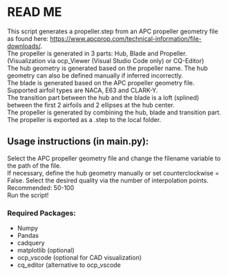 
# READ ME
This script generates a propeller.step from an APC propeller geometry file as found here: 
https://www.apcprop.com/technical-information/file-downloads/.  
The propeller is generated in 3 parts: Hub, Blade and Propeller.
(Visualization via ocp_Viewer (Visual Studio Code only) or CQ-Editor)  
The hub geometry is generated based on the propeller name. The hub geometry can also be defined manually if inferred incorrectly.  
The blade is generated based on the APC propeller geometry file. Supported airfoil types are NACA, E63 and CLARK-Y.  
The transition part between the hub and the blade is a loft (splined) between the first 2 airfoils and 2 ellipses at the hub center.  
The propeller is generated by combining the hub, blade and transition part.  
The propeller is exported as a .step to the local folder.  

## Usage instructions (in main.py):
Select the APC propeller geometry file and change the filename variable to the path of the file.  
If necessary, define the hub geometry manually or set counterclockwise = False. Select the desired quality via the number of interpolation points. Recommended: 50-100  
Run the script!

### Required Packages:
- Numpy
- Pandas  
- cadquery  
- matplotlib (optional)  
- ocp_vscode (optional for CAD visualization)  
- cq_editor (alternative to ocp_vscode  
